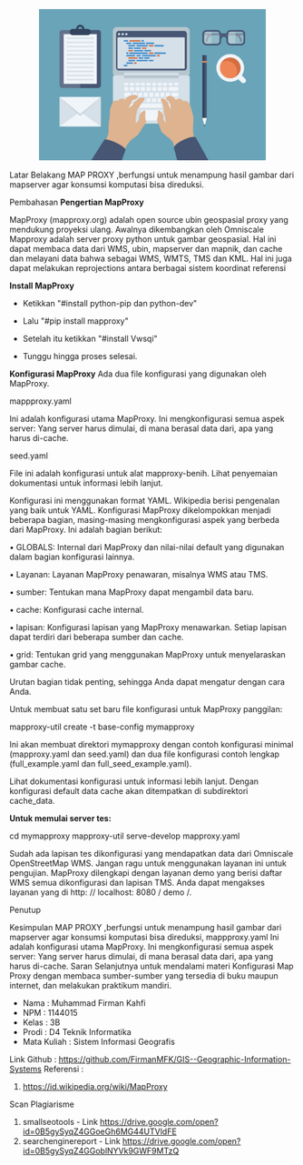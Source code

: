 <p align="center">
  <img src="../../img/html-programming.jpg" width="400px">
</p>

Latar Belakang
MAP PROXY ,berfungsi untuk menampung hasil gambar dari mapserver agar konsumsi komputasi bisa direduksi.

Pembahasan
**Pengertian MapProxy**

MapProxy (mapproxy.org) adalah open source ubin geospasial proxy yang mendukung proyeksi ulang. Awalnya dikembangkan oleh Omniscale Mapproxy adalah server proxy python untuk gambar geospasial. Hal ini dapat membaca data dari WMS, ubin, mapserver dan mapnik, dan cache dan melayani data bahwa sebagai WMS, WMTS, TMS dan KML. Hal ini juga dapat melakukan reprojections antara berbagai sistem koordinat referensi

**Install MapProxy**

- Ketikkan &quot;#install python-pip dan python-dev&quot;

- Lalu &quot;#pip install mapproxy&quot;

- Setelah itu ketikkan &quot;#install Vwsqi&quot;

- Tunggu hingga proses selesai.

**Konfigurasi MapProxy**  Ada dua file konfigurasi yang digunakan oleh MapProxy.

mappproxy.yaml

Ini adalah konfigurasi utama MapProxy. Ini mengkonfigurasi semua aspek server: Yang server harus dimulai, di mana berasal data dari, apa yang harus di-cache.

seed.yaml

File ini adalah konfigurasi untuk alat mapproxy-benih. Lihat penyemaian dokumentasi untuk informasi lebih lanjut.

Konfigurasi ini menggunakan format YAML. Wikipedia berisi pengenalan yang baik untuk YAML. Konfigurasi MapProxy dikelompokkan menjadi beberapa bagian, masing-masing mengkonfigurasi aspek yang berbeda dari MapProxy. Ini adalah bagian berikut:

• GLOBALS: Internal dari MapProxy dan nilai-nilai default yang digunakan dalam bagian konfigurasi lainnya.

• Layanan: Layanan MapProxy penawaran, misalnya WMS atau TMS.

• sumber: Tentukan mana MapProxy dapat mengambil data baru.

• cache: Konfigurasi cache internal.

• lapisan: Konfigurasi lapisan yang MapProxy menawarkan. Setiap lapisan dapat terdiri dari beberapa sumber dan cache.

• grid: Tentukan grid yang menggunakan MapProxy untuk menyelaraskan gambar cache.

Urutan bagian tidak penting, sehingga Anda dapat mengatur dengan cara Anda.

Untuk membuat satu set baru file konfigurasi untuk MapProxy panggilan:

mapproxy-util create -t base-config mymapproxy

Ini akan membuat direktori mymapproxy dengan contoh konfigurasi minimal (mapproxy.yaml dan seed.yaml) dan dua file konfigurasi contoh lengkap (full\_example.yaml dan full\_seed\_example.yaml).

Lihat dokumentasi konfigurasi untuk informasi lebih lanjut. Dengan konfigurasi default data cache akan ditempatkan di subdirektori cache\_data.

**Untuk memulai server tes:**

cd mymapproxy mapproxy-util serve-develop mapproxy.yaml

Sudah ada lapisan tes dikonfigurasi yang mendapatkan data dari Omniscale OpenStreetMap WMS. Jangan ragu untuk menggunakan layanan ini untuk pengujian. MapProxy dilengkapi dengan layanan demo yang berisi daftar WMS semua dikonfigurasi dan lapisan TMS. Anda dapat mengakses layanan yang di http: // localhost: 8080 / demo /.

Penutup

Kesimpulan
MAP PROXY ,berfungsi untuk menampung hasil gambar dari mapserver agar konsumsi komputasi bisa direduksi, mappproxy.yaml Ini adalah konfigurasi utama MapProxy. Ini mengkonfigurasi semua aspek server: Yang server harus dimulai, di mana berasal data dari, apa yang harus di-cache.
Saran
Selanjutnya untuk mendalami materi Konfigurasi Map Proxy dengan membaca sumber-sumber yang tersedia di buku maupun internet, dan melakukan praktikum mandiri.

* Nama : Muhammad Firman Kahfi
* NPM : 1144015
* Kelas : 3B
* Prodi : D4 Teknik Informatika
* Mata Kuliah : Sistem Informasi Geografis

Link Github : https://github.com/FirmanMFK/GIS--Geographic-Information-Systems
Referensi : 
1. https://id.wikipedia.org/wiki/MapProxy

Scan Plagiarisme
1. smallseotools - Link https://drive.google.com/open?id=0B5gySyqZ4GGoeGh6MG44UTVldFE
2. searchenginereport - Link https://drive.google.com/open?id=0B5gySyqZ4GGoblNYVk9GWF9MTzQ